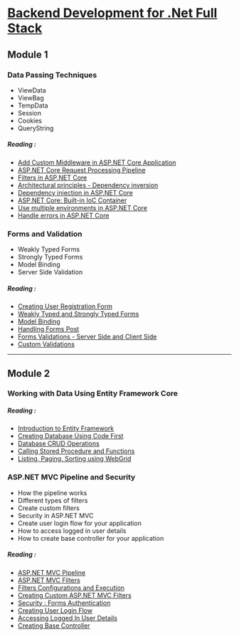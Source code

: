 ﻿# [Backend Development for .Net Full Stack](https://www.coursera.org/learn/backend-development-dot-net-fullstack/home/welcome)

## Module 1

### Data Passing Techniques
- ViewData
- ViewBag 
- TempData
- Session
- Cookies 
- QueryString

##### Reading :
- [Add Custom Middleware in ASP.NET Core Application](https://www.tutorialsteacher.com/core/how-to-add-custom-middleware-aspnet-core)
- [ASP.NET Core Request Processing Pipeline](https://dotnettutorials.net/lesson/asp-net-core-request-processing-pipeline/)
- [Filters in ASP.NET Core](https://learn.microsoft.com/en-us/aspnet/core/mvc/controllers/filters?view=aspnetcore-5.0)
- [Architectural principles - Dependency inversion](https://learn.microsoft.com/en-us/dotnet/architecture/modern-web-apps-azure/architectural-principles#dependency-inversion)
- [Dependency injection in ASP.NET Core](https://learn.microsoft.com/en-us/aspnet/core/fundamentals/dependency-injection?view=aspnetcore-5.0)
- [ASP.NET Core: Built-in IoC Container](https://www.tutorialsteacher.com/core/internals-of-builtin-ioc-container-in-aspnet-core)
- [Use multiple environments in ASP.NET Core](https://learn.microsoft.com/en-us/aspnet/core/fundamentals/environments?view=aspnetcore-5.0)
- [Handle errors in ASP.NET Core](https://learn.microsoft.com/en-us/aspnet/core/fundamentals/error-handling?view=aspnetcore-7.0)


### Forms and Validation
- Weakly Typed Forms
- Strongly Typed Forms
- Model Binding 
- Server Side Validation

##### Reading : 
- [Creating User Registration Form](https://www.c-sharpcorner.com/article/creating-user-registration-form-in-asp-net-core-mvc-web-application/)
- [Weakly Typed and Strongly Typed Forms](https://www.codeproject.com/Articles/1078491/Creating-Forms-in-ASP-NET-MVC)
- [Model Binding](https://www.c-sharpcorner.com/article/use-of-model-binder-in-mvc-and-web-api/)
- [Handling Forms Post](https://www.c-sharpcorner.com/article/posting-form-data-from-Asp-Net-page-to-another-url/)
- [Forms Validations - Server Side and Client Side](https://www.computer.org/publications/tech-news/trends/client-side-form-validation)
- [Custom Validations](https://www.coursera.org/learn/backend-development-dot-net-fullstack/supplement/tMMq4/further-reading-on-forms-and-validation)

----

## Module 2

### Working with Data Using Entity Framework Core

##### Reading : 
- [Introduction to Entity Framework](https://learn.microsoft.com/en-us/ef/core/)
- [Creating Database Using Code First](https://www.c-sharpcorner.com/article/create-a-new-database-using-code-first-in-entity-framework/)
- [Database CRUD Operations](https://dotnettutorials.net/lesson/crud-operations-in-entity-framework/)
- [Calling Stored Procedure and Functions](https://www.c-sharpcorner.com/UploadFile/ff2f08/call-store-procedure-from-entity-framework/)
- [Listing, Paging, Sorting using WebGrid](https://www.c-sharpcorner.com/blogs/mvc-searching-sorting-and-paging-in-web-grid)

### ASP.NET MVC Pipeline and Security

- How the pipeline works 
- Different types of filters
- Create custom filters
- Security in ASP.NET MVC
- Create user login flow for your application
- How to access logged in user details 
- How to create base controller for your application 

##### Reading : 
- [ASP.NET MVC Pipeline](https://www.c-sharpcorner.com/article/mvc-architecture-its-pipeline4/)
- [ASP.NET MVC Filters](https://www.tutorialsteacher.com/mvc/filters-in-asp.net-mvc)
- [Filters Configurations and Execution](https://www.tutorialsteacher.com/mvc/filters-in-asp.net-mvc)
- [Creating Custom ASP.NET MVC Filters](https://www.tutorialsteacher.com/articles/create-custom-filters)
- [Security : Forms Authentication](https://www.c-sharpcorner.com/article/forms-authentication-in-mvc/)
- [Creating User Login Flow](https://www.c-sharpcorner.com/UploadFile/cd3310/using-mvc-Asp-Net-tools-create-simple-login-form/)
- [Accessing Logged In User Details](https://learn.microsoft.com/en-us/aspnet/mvc/overview/security/create-an-aspnet-mvc-5-web-app-with-email-confirmation-and-password-reset)
- [Creating Base Controller](https://www.tutorialsteacher.com/mvc/mvc-controller)